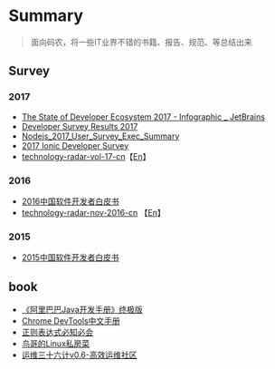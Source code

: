 # Summary

> 面向码农，将一些IT业界不错的书籍、报告、规范、等总结出来

## Survey
### 2017
+ [The State of Developer Ecosystem 2017 - Infographic _ JetBrains](https://www.jetbrains.com/research/devecosystem-2017/)
+ [Developer Survey Results 2017](https://insights.stackoverflow.com/survey/2017#overview)
+ [Nodejs_2017_User_Survey_Exec_Summary](https://www.jianguoyun.com/p/Dfb7xpkQ54i9Bhjo2TE)
+ [2017 Ionic Developer Survey](https://ionicframework.com/survey/2017#)
+ [technology-radar-vol-17-cn](https://www.jianguoyun.com/p/DQlRf0oQ54i9Bhix_0Q)【[En](https://www.jianguoyun.com/p/DaTm42EQ54i9Bhi3_0Q)】

### 2016
+ [2016中国软件开发者白皮书](https://www.jianguoyun.com/p/DTYFwhIQ54i9BhiQrzE)
+ [technology-radar-nov-2016-cn](https://www.jianguoyun.com/p/DZ81xqgQ54i9BhjKrzE) 【[En](https://www.jianguoyun.com/p/Dc9HC5MQ54i9BhjLrzE)】

### 2015
+ [2015中国软件开发者白皮书](https://www.jianguoyun.com/p/De9_bI0Q54i9BhjcwDE)

## book

+ [《阿里巴巴Java开发手册》终极版](https://www.jianguoyun.com/p/DRCIZWgQ54i9Bhj19jU)
+ [Chrome DevTools中文手册](https://leeon.gitbooks.io/devtools/content/index.html)
+ [正则表达式必知必会](http://www.ituring.com.cn/book/1585)
+ [鸟哥的Linux私房菜](https://book.douban.com/subject/4889838/)
+ [运维三十六计v0.6-高效运维社区](https://www.jianguoyun.com/p/DRHpTTgQ54i9Bhj7-TM)
